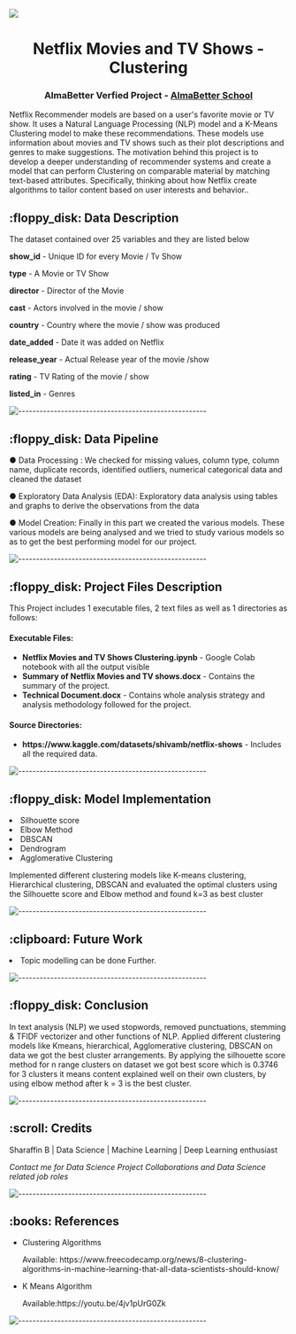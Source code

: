 
<h><img src="https://media.giphy.com/media/LRIsHhCPOcTW0w8DEq/giphy.gif" align="centre"></h>
<h1 align="center"> Netflix Movies and TV Shows - Clustering </h1>
<h3 align="center"> AlmaBetter Verfied Project - <a href="https://www.almabetter.com/"> AlmaBetter School </a> </h5>

<p>Netflix Recommender models are based on a user's favorite movie or TV show. It uses a Natural Language Processing (NLP) model and a K-Means Clustering model to make these recommendations. These models use information about movies and TV shows such as their plot descriptions and genres to make suggestions. The motivation behind this project is to develop a deeper understanding of recommender systems and create a model that can perform Clustering on comparable material by matching text-based attributes. Specifically, thinking about how Netflix create algorithms to tailor content based on user interests and behavior..</p>

<h2> :floppy_disk: Data Description</h2>

<p>The dataset contained over 25 variables and they are listed below</p>

**show_id**           -    Unique ID for every Movie / Tv Show

**type**              -     A Movie or TV Show

**director**          -     Director of the Movie 

**cast**              -     Actors involved in the movie / show

**country**           -     Country where the movie / show was produced

**date_added**        -     Date it was added on Netflix

**release_year**      -     Actual Release year of the movie /show

**rating**            -     TV Rating of the movie / show

**listed_in**         -     Genres



![-----------------------------------------------------](https://raw.githubusercontent.com/andreasbm/readme/master/assets/lines/rainbow.png)

<h2> :floppy_disk: Data Pipeline</h2>

● Data Processing : We checked for missing values, column type, column name, duplicate records, identified outliers, numerical categorical data and cleaned the dataset

● Exploratory Data Analysis (EDA): Exploratory data analysis using tables and graphs to derive the observations from the data 

● Model Creation: Finally in this part we created the various models. These various models are being analysed and we tried to study various models so as to get the best performing model for our project.

![-----------------------------------------------------](https://raw.githubusercontent.com/andreasbm/readme/master/assets/lines/rainbow.png)

<h2> :floppy_disk: Project Files Description</h2>

<p>This Project includes 1 executable files, 2 text files as well as 1 directories as follows:</p>
<h4>Executable Files:</h4>

<ul>
  <li><b>Netflix Movies and TV Shows Clustering.ipynb</b> - Google Colab notebook with all the output visible</li>
  <li><b>Summary of Netflix Movies and TV shows.docx</b> - Contains the summary of the project.</li>
  <li><b>Technical Document.docx</b> - Contains whole analysis strategy and analysis methodology followed for the project.</li>
</ul>

<h4>Source Directories:</h4>
<ul>
  <li><b>https://www.kaggle.com/datasets/shivamb/netflix-shows</b> - Includes all the required data.</li>
</ul>

![-----------------------------------------------------](https://raw.githubusercontent.com/andreasbm/readme/master/assets/lines/rainbow.png)

<h2> :floppy_disk: Model Implementation </h2>
<li>Silhouette score </li>
<li> Elbow Method</li>
<li>DBSCAN</li>
<li>Dendrogram</li>
<li> Agglomerative Clustering</li>

<p>Implemented different clustering models like K-means clustering, Hierarchical clustering, DBSCAN and evaluated the optimal clusters using the Silhouette score and Elbow method and found k=3 as best cluster</p>

![-----------------------------------------------------](https://raw.githubusercontent.com/andreasbm/readme/master/assets/lines/rainbow.png)

<h2> :clipboard: Future Work</h2>
<li> Topic modelling can be done Further.</li>

![-----------------------------------------------------](https://raw.githubusercontent.com/andreasbm/readme/master/assets/lines/rainbow.png)

<h2>:floppy_disk: Conclusion</h2>
<p>In text analysis (NLP) we used stopwords, removed punctuations, stemming & TFIDF vectorizer and other functions of NLP. Applied different clustering models like Kmeans, hierarchical, Agglomerative clustering, DBSCAN on data we got the best cluster arrangements. By applying the silhouette score method for n range clusters on dataset we got best score which is 0.3746 for 3 clusters it means content explained well on their own clusters, by using elbow method after k = 3 is the best cluster.</p>

![-----------------------------------------------------](https://raw.githubusercontent.com/andreasbm/readme/master/assets/lines/rainbow.png)

<!-- CREDITS -->
<h2 id="credits"> :scroll: Credits</h2>

Sharaffin B | Data Science | Machine Learning | Deep Learning enthusiast

<p> <i> Contact me for Data Science Project Collaborations and Data Science related job roles</i></p>

![-----------------------------------------------------](https://raw.githubusercontent.com/andreasbm/readme/master/assets/lines/rainbow.png)
<h2> :books: References</h2>
<ul>
  <li><p>Clustering Algorithms </p>
      <p>Available: https://www.freecodecamp.org/news/8-clustering-algorithms-in-machine-learning-that-all-data-scientists-should-know/</p>
  </li>
 
  <li><p>K Means Algorithm </p>
      <p>Available:https://youtu.be/4jv1pUrG0Zk</p>
  </li>
 
</ul>

![-----------------------------------------------------](https://raw.githubusercontent.com/andreasbm/readme/master/assets/lines/rainbow.png)



